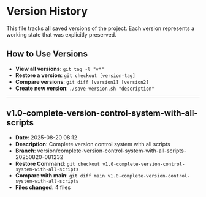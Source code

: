 # Version History

This file tracks all saved versions of the project. Each version represents a working state that was explicitly preserved.

## How to Use Versions
- **View all versions**: `git tag -l "v*"`
- **Restore a version**: `git checkout [version-tag]`
- **Compare versions**: `git diff [version1] [version2]`
- **Create new version**: `./save-version.sh "description"`

---

## v1.0-complete-version-control-system-with-all-scripts
- **Date**: 2025-08-20 08:12
- **Description**: Complete version control system with all scripts
- **Branch**: version/complete-version-control-system-with-all-scripts-20250820-081232
- **Restore Command**: `git checkout v1.0-complete-version-control-system-with-all-scripts`
- **Compare with main**: `git diff main v1.0-complete-version-control-system-with-all-scripts`
- **Files changed**: 4 files


